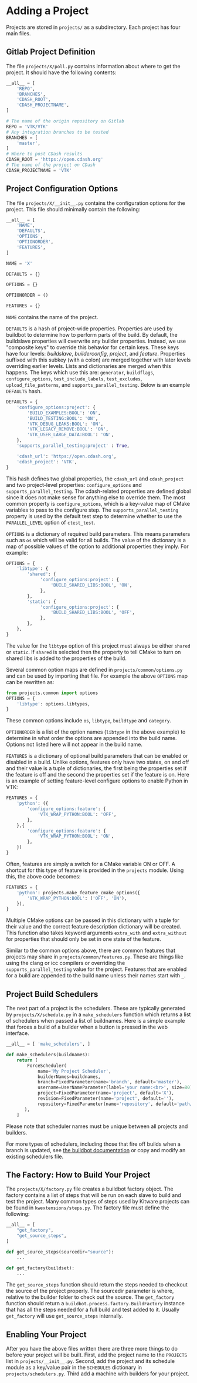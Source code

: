 Adding a Project
================

Projects are stored in `projects/` as a subdirectory.  Each project has four
main files.

## Gitlab Project Definition

The file `projects/X/poll.py` contains information about where to get the
project.  It should have the following contents:

```python
__all__ = [
    'REPO',
    'BRANCHES',
    'CDASH_ROOT',
    'CDASH_PROJECTNAME',
]

# The name of the origin repository on Gitlab
REPO = 'VTK/VTK'
# Any integration branches to be tested
BRANCHES = [
    'master',
]
# Where to post CDash results
CDASH_ROOT = 'https://open.cdash.org'
# The name of the project on CDash
CDASH_PROJECTNAME = 'VTK'
```

## Project Configuration Options
The file `projects/X/__init__.py` contains the configuration options
for the project.  This file should minimally contain the following:

```python
__all__ = [
    'NAME',
    'DEFAULTS',
    'OPTIONS',
    'OPTIONORDER',
    'FEATURES',
]

NAME = 'X'

DEFAULTS = {}

OPTIONS = {}

OPTIONORDER = ()

FEATURES = {}
```

`NAME` contains the name of the project.

`DEFAULTS` is a hash of project-wide properties. Properties are used by
buildbot to determine how to perform parts of the build. By default,
the buildslave properties will overwrite any builder properties. Instead,
we use "composite keys" to override this behavior for certain keys. These keys
have four levels: *buildslave*, *builderconfig*, *project*, and *feature*.
Properties suffixed with this subkey (with a colon) are merged together with
later levels overriding earlier levels. Lists and dictionaries are merged when
this happens. The keys which use this are: `generator`, `buildflags`,
`configure_options`, `test_include_labels`, `test_excludes`,
`upload_file_patterns`, and `supports_parallel_testing`. Below is an example
`DEFAULTS` hash.

```python
DEFAULTS = {
    'configure_options:project': {
        'BUILD_EXAMPLES:BOOL': 'ON',
        'BUILD_TESTING:BOOL': 'ON',
        'VTK_DEBUG_LEAKS:BOOL': 'ON',
        'VTK_LEGACY_REMOVE:BOOL': 'ON',
        'VTK_USER_LARGE_DATA:BOOL': 'ON',
    },
    'supports_parallel_testing:project' : True,

    'cdash_url': 'https://open.cdash.org',
    'cdash_project': 'VTK',
}
```

This hash defines two global properties, the `cdash_url` and `cdash_project`
and two project-level properties: `configure_options` and
`supports_parallel_testing`.  The cdash-related properties are defined global
since it does not make sense for anything else to override them.  The most
common property is `configure_options`, which is a key-value map of CMake
variables to pass to the configure step.  The `supports_parallel_testing`
property is used by the default test step to determine whether to use the
`PARALLEL_LEVEL` option of `ctest_test`.

`OPTIONS` is a dictionary of required build parameters.  This means parameters
such as `os` which will be valid for all builds.  The value of the dictionary
is a map of possible values of the option to additional properties they imply.
For example:

```python
OPTIONS = {
    'libtype': {
        'shared': {
             'configure_options:project': {
                 'BUILD_SHARED_LIBS:BOOL', 'ON',
             },
        },
        'static': {
             'configure_options:project': {
                 'BUILD_SHARED_LIBS:BOOL', 'OFF',
             },
        },
    },
}
```

The value for the `libtype` option of this project must always be either
`shared` or `static`.  If `shared` is selected then the property to tell
CMake to turn on shared libs is added to the properties of the build.

Several common option maps are defined in `projects/common/options.py` and
can be used by importing that file.  For example the above `OPTIONS` map
can be rewritten as:

```python
from projects.common import options
OPTIONS = {
    'libtype': options.libtypes,
}
```

These common options include `os`, `libtype`, `buildtype` and `category`.

`OPTIONORDER` is a list of the option names (`libtype` in the above example)
to determine in what order the options are appended into the build name.
Options not listed here will not appear in the build name.

`FEATURES` is a dictionary of optional build parameters that can be enabled or
disabled in a build.  Unlike options, features only have two states, on and off
and their value is a tuple of dictionaries, the first being the properties set
if the feature is off and the second the properties set if the feature is on.
Here is an example of setting feature-level configure options to enable Python
in VTK:

```python
FEATURES = {
    'python': ({
        'configure_options:feature': {
            'VTK_WRAP_PYTHON:BOOL': 'OFF',
        },
    },{
        'configure_options:feature': {
            'VTK_WRAP_PYTHON:BOOL': 'ON',
        },
    })
}
```

Often, features are simply a switch for a CMake variable ON or OFF.  A shortcut
for this type of feature is provided in the `projects` module.  Using this, the
above code becomes:

```python
FEATURES = {
    'python': projects.make_feature_cmake_options({
        'VTK_WRAP_PYTHON:BOOL': ('OFF', 'ON'),
    }),
}
```

Multiple CMake options can be passed in this dictionary with a tuple for their
value and the correct feature description dictionary will be created.  This
function also takes keyword arguments `extra_with` and `extra_without` for
properties that should only be set in one state of the feature.

Similar to the common options above, there are common features that projects
may share in `projects/common/features.py`.  These are things like using the
clang or icc compilers or overriding the `supports_parallel_testing` value for
the project.  Features that are enabled for a build are appended to the build
name unless their names start with `_`.

## Project Build Schedulers

The next part of a project is the schedulers.  These are typically generated
by `projects/X/schedule.py` in a `make_schedulers` function which returns a
list of schedulers when passed a list of buildnames.  Here is a simple example
that forces a build of a builder when a button is pressed in the web interface.

```python
__all__ = [ 'make_schedulers', ]

def make_schedulers(buildnames):
    return [
        ForceScheduler(
            name='My Project Scheduler',
            builderNames=buildnames,
            branch=FixedParameter(name='branch', default='master'),
            username=UserNameParameter(label='your name:<br>', size=80),
            project=FixedParameter(name='project', default='X'),
            revision=FixedParameter(name='project', default=''),
            repository=FixedParameter(name='repository', default='path/to/my/repository.git'),
       ),
    ]
```
Please note that scheduler names must be unique between all projects and
builders.

For more types of schedulers, including those that fire off builds when a
branch is updated, see [the buildbot documentation](
http://docs.buildbot.net/current/manual/cfg-schedulers.html)
or copy and modify an existing schedulers file.

## The Factory: How to Build Your Project

The `projects/X/factory.py` file creates a buildbot factory object.  The
factory contains a list of steps that will be run on each slave to build
and test the project.  Many common types of steps used by Kitware projects
can be found in `kwextensions/steps.py`.  The factory file must define the
following:

```python
__all__ = [
    "get_factory",
    "get_source_steps",
]

def get_source_steps(sourcedir="source"):
    ...

def get_factory(buildset):
    ...
```

The `get_source_steps` function should return the steps needed to checkout the
source of the project properly.  The sourcedir parameter is where, relative to
the builder folder to check out the source.  The `get_factory` function should
return a `buildbot.process.factory.BuildFactory` instance that has all the
steps needed for a full build and test added to it.  Usually `get_factory` will
use `get_source_steps` internally.

## Enabling Your Project

After you have the above files written there are three more things to do before
your project will be built.  First, add the project name to the `PROJECTS` list
in `projects/__init__.py`.  Second, add the project and its schedule module as a
key/value pair in the `SCHEDULES` dictionary in `projects/schedulers.py`.  Third
add a machine with builders for your project.
